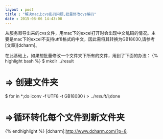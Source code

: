 ```yaml
---
layout : post
title : "解决mac上cvs乱码问题,批量修改cvs编码"
date : 2015-08-06 14:43:00
---
```

从服务器导出来的cvs文件，用mac下的excel打开时会出现中文乱码的情况。主要是mac下的excel不支持utf8格式的中文，因此需将其转换为GB18030,请参考[文章][dcharm]。

在此基础上，如果想批量修改一个文件夹下所有的文件，用到了下面的办法：
{% highlight bash %}
$ mkdir ../result
# => 创建文件夹
$ for in *;do iconv -f UTF8 -t GB18030 $i > ../result/$i;done
# =>循环转化每个文件到新文件夹
{% endhighlight %}
[dcharm]:http://www.dcharm.com/?p=8, 


